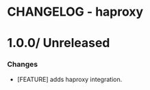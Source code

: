 # CHANGELOG - haproxy

1.0.0/ Unreleased
==================

### Changes

* [FEATURE] adds haproxy integration.
